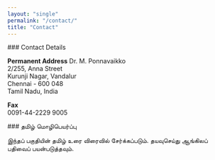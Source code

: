 ```yaml
---
layout: "single"
permalink: "/contact/"
title: "Contact"
---
```

<div class="lang-content lang-en" markdown="1">
### Contact Details

**Permanent Address**
Dr. M. Ponnavaikko  
2/255, Anna Street  
Kurunji Nagar, Vandalur  
Chennai - 600 048  
Tamil Nadu, India

**Fax**  
0091-44-2229 9005
</div>

<div class="lang-content lang-ta" markdown="1">
### தமிழ் மொழிபெயர்ப்பு

இந்தப் பகுதியின் தமிழ் உரை விரைவில் சேர்க்கப்படும். தயவுசெய்து ஆங்கிலப் பதிவைப் பயன்படுத்தவும்.
</div>
